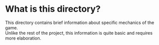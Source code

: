 # What is this directory?

This directory contains brief information about specific mechanics of the game.  
Unlike the rest of the project, this information is quite basic and requires more elaboration.